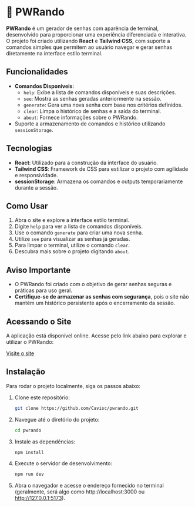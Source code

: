 # 🔑 PWRando

**PWRando** é um gerador de senhas com aparência de terminal, desenvolvido para proporcionar uma experiência diferenciada e interativa. O projeto foi criado utilizando **React** e **Tailwind CSS**, com suporte a comandos simples que permitem ao usuário navegar e gerar senhas diretamente na interface estilo terminal.

## Funcionalidades

- **Comandos Disponíveis**:
  - `help`: Exibe a lista de comandos disponíveis e suas descrições.
  - `see`: Mostra as senhas geradas anteriormente na sessão.
  - `generate`: Gera uma nova senha com base nos critérios definidos.
  - `clear`: Limpa o histórico de senhas e a saída do terminal.
  - `about`: Fornece informações sobre o PWRando.
- Suporte a armazenamento de comandos e histórico utilizando `sessionStorage`.

## Tecnologias

- **React**: Utilizado para a construção da interface do usuário.
- **Tailwind CSS**: Framework de CSS para estilizar o projeto com agilidade e responsividade.
- **sessionStorage**: Armazena os comandos e outputs temporariamente durante a sessão.

## Como Usar

1. Abra o site e explore a interface estilo terminal.
2. Digite `help` para ver a lista de comandos disponíveis.
3. Use o comando `generate` para criar uma nova senha.
4. Utilize `see` para visualizar as senhas já geradas.
5. Para limpar o terminal, utilize o comando `clear`.
6. Descubra mais sobre o projeto digitando `about`.

## Aviso Importante

- O PWRando foi criado com o objetivo de gerar senhas seguras e práticas para uso geral.
- **Certifique-se de armazenar as senhas com segurança**, pois o site não mantém um histórico persistente após o encerramento da sessão.

## Acessando o Site

A aplicação está disponível online. Acesse pelo link abaixo para explorar e utilizar o PWRando:

[Visite o site](https://randomria.vercel.app/)

## Instalação

Para rodar o projeto localmente, siga os passos abaixo:

1. Clone este repositório:

   ```bash
   git clone https://github.com/Cavisc/pwrando.git

   ```

2. Navegue até o diretório do projeto:

   ```bash
   cd pwrando

   ```

3. Instale as dependências:

   ```bash
   npm install

   ```

4. Execute o servidor de desenvolvimento:

   ```bash
   npm run dev

   ```

5. Abra o navegador e acesse o endereço fornecido no terminal (geralmente, será algo como http://localhost:3000 ou http://127.0.0.1:5173).
